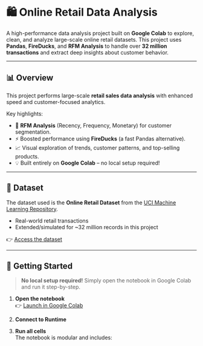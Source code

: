 # 🛍️ Online Retail Data Analysis

A high-performance data analysis project built on **Google Colab** to explore, clean, and analyze large-scale online retail datasets. This project uses **Pandas**, **FireDucks**, and **RFM Analysis** to handle over **32 million transactions** and extract deep insights about customer behavior.

---

## 📊 Overview

This project performs large-scale **retail sales data analysis** with enhanced speed and customer-focused analytics.

Key highlights:
- 🧠 **RFM Analysis** (Recency, Frequency, Monetary) for customer segmentation.
- ⚡ Boosted performance using **FireDucks** (a fast Pandas alternative).
- 📈 Visual exploration of trends, customer patterns, and top-selling products.
- 💡 Built entirely on **Google Colab** – no local setup required!

---

## 📁 Dataset

The dataset used is the **Online Retail Dataset** from the [UCI Machine Learning Repository](https://archive.ics.uci.edu/ml/datasets/Online+Retail).

- Real-world retail transactions
- Extended/simulated for ~32 million records in this project

👉 [Access the dataset](https://archive.ics.uci.edu/ml/datasets/Online+Retail)

---

## 🚀 Getting Started

> **No local setup required!** Simply open the notebook in Google Colab and run it step-by-step.

1. **Open the notebook**  
   👉 [Launch in Google Colab](https://colab.research.google.com/github/rahaneom/online-retail-data-analysis/blob/master/onlineretail.ipynb)

2. **Connect to Runtime**

3. **Run all cells**  
   The notebook is modular and includes:

